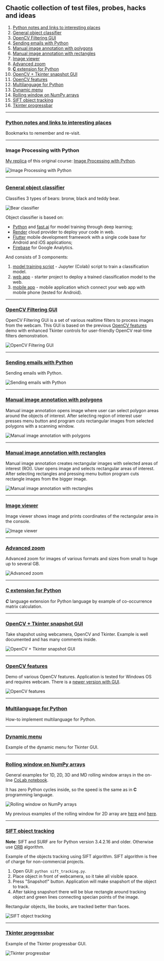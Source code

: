 ## Chaotic collection of test files, probes, hacks and ideas

<!--
![Under construction](data/2019.09.25-under-construction-icon.png)
**Under construction...**
-->

   01. [Python notes and links to interesting places](#python_notes)
   01. [General object classifier](#object_classifier)
   01. [OpenCV Filtering GUI](#opencv_filtering)
   01. [Sending emails with Python](#send_email)
   01. [Manual image annotation with polygons](#manual_annotation1)
   01. [Manual image annotation with rectangles](#manual_annotation2)
   01. [Image viewer](#image_viewer)
   01. [Advanced zoom](#zoom)
   01. [**C** extension for Python](#c_extension)
   01. [OpenCV + Tkinter snapshot GUI](#opencv_tkinter)
   01. [OpenCV features](#opencv_features)
   01. [Multilanguage for Python](#multilanguage)
   01. [Dynamic menu](#dynamic_menu)</li>
   01. [Rolling window on NumPy arrays](#rolling_window)
   01. [SIFT object tracking](#sift)
   01. [Tkinter progressbar](#progressbar)

<!--
![Under construction](data/2019.09.25-under-construction-icon.png)
-->
---
### <a name="python_notes" />[Python notes and links to interesting places](notes_and_links.md)
Bookmarks to remember and re-visit.

---
### <a name="image_processing" />Image Processing with Python
[My replica](https://colab.research.google.com/drive/1M6j5FyqwQtAe85RtbOXkqjQldY8eoT7a)
of this original course: [Image Processing with Python](https://datacarpentry.org/image-processing/).

![Image Processing with Python](data/2019.12.03_dice_contours.jpg)

---
### <a name="object_classifier" />[General object classifier](object_classifier)
Classifies 3 types of bears: bronw, black and teddy bear.

![Bear classifier](object_classifier/03_mobile_app/data/2019.10.04_bear_classifier-2.jpg)

Object classifier is based on:
   * [Python](https://www.python.org) and [fast.ai](https://www.fast.ai)
     for model training through deep learning;
   * [Render](https://render.com) cloud provider to deploy your code in web.
   * [Flutter](https://flutter.dev) mobile development framework with a single code base
     for Android and iOS applications;
   * [Firebase](https://firebase.google.com) for Google Analytics.

And consists of 3 components:
  01. [model training script](object_classifier/01_training_script) - 
      Jupyter (Colab) script to train a classification model.
  02. [web app](https://github.com/foobar167/web_api_for_render) -
      starter project to deploy a trained classification model to the web.
  03. [mobile app](object_classifier/03_mobile_app) -
      mobile application which connect your web app with mobile phone (tested for Android).

---
### <a name="opencv_filtering" />[OpenCV Filtering GUI](opencv_filtering)
OpenCV Filtering GUI is a set of various realtime filters
to process images from the webcam.
This GUI is based on the previous [OpenCV features](#opencv_features) demo with
enhanced Tkinter controls for user-friendly OpenCV real-time filters demonstration.

![OpenCV Filtering GUI](opencv_filtering/data/2019.09.29-opencv-filtering-gui.png)

---
### <a name="send_email" />[Sending emails with Python](send_email)
Sending emails with Python.

![Sending emails with Python](data/2019.12.27_gmail_python.jpg)

---
### <a name="manual_annotation1" />[Manual image annotation with polygons](manual_image_annotation1)
Manual image annotation opens image where user can select polygon areas
around the objects of interest. After selecting region of interest user
presses menu button and program cuts rectangular images from selected
polygons with a scanning window.

![Manual image annotation with polygons](
manual_image_annotation1/data/2019.01.03-manual-image-annotation-with-polygons.png)

---
### <a name="manual_annotation2" />[Manual image annotation with rectangles](manual_image_annotation2)
Manual image annotation creates rectangular images with selected
areas of interest (ROI). User opens image and selects rectangular
areas of interest. After selecting rectangles and pressing menu button
program cuts rectangle images from the bigger image.

![Manual image annotation with rectangles](
manual_image_annotation2/data/2019.01.03-manual-image-annotation-with-rectangles.png)

---
### <a name="image_viewer" />[Image viewer](image_viewer)
Image viewer shows image and prints coordinates of the rectangular area in the console.

![Image viewer](image_viewer/data/2019.01.03-image-viewer.png)

---
### <a name="zoom" />[Advanced zoom](zoom_advanced3.py)
Advanced zoom for images of various formats and sizes
from small to huge up to several GB.

![Advanced zoom](data/2019.01.03-advanced-zoom.png)

---
### <a name="c_extension" />[**C** extension for Python](co-occurrence_matrix/C_extension_for_Python)
_**C**_ language extension for Python language by example of
co-occurrence matrix calculation.

---
### <a name="opencv_tkinter" />[OpenCV + Tkinter snapshot GUI](opencv_tkinter.py)
Take shapshot using webcamera, OpenCV and Tkinter.
Example is well documented and has many comments inside.

![OpenCV + Tkinter snapshot GUI](data/2019.01.03-opencv-tkinter.png)

---
### <a name="opencv_features" />[OpenCV features](camera_features.py)
Demo of various OpenCV features.
Application is tested for Windows OS and requires webcam.
There is a [newer version with GUI](opencv_filtering).

![OpenCV features](data/2019.01.03-opencv-features.png)

---
### <a name="multilanguage" />[Multilanguage for Python](translation)
How-to implement multilanguage for Python.

---
### <a name="dynamic_menu" />[Dynamic menu](dynamic_menu.py)
Example of the dynamic menu for Tkinter GUI.

---
### <a name="rolling_window" />[Rolling window on NumPy arrays](simple_scripts/rolling_window_on_NumPy_arrays.ipynb)
General examples for 1D, 2D, 3D and MD rolling window arrays in the on-line
[CoLab notebook](https://colab.research.google.com/drive/1Zru_-zzbtylgitbwxbi0eDBNhwr8qYl6).

It has zero Python cycles inside, so the speed is the same as in **C** programming language.

![Rolling window on NumPy arrays](data/2020.02.24-rolling-window-3d.png)

My previous examples of the rolling window for 2D array are
[here](rolling_window_advanced.py) and [here](rolling_window.py).

---
### <a name="sift" />[SIFT object tracking](sift_tracking.py)
**Note**: SIFT and SURF are for Python version 3.4.2.16 and older. Otherwise use
[ORB](https://opencv-python-tutroals.readthedocs.io/en/latest/py_tutorials/py_feature2d/py_orb/py_orb.html) algorithm.

Example of the objects tracking using SIFT algorithm.
SIFT algorithm is free of charge for non-commercial projects.
  1. Open GUI: `python sift_tracking.py`.
  2. Place object in front of webcamera, so it take all visible space.
  3. Press "Snapshot!" button. Application will make snapshort of the object to track.
  4. After taking snapshort there will be blue rectangle around tracking object
and green lines connecting specian points of the image.

Rectangular objects, like books, are tracked better than faces.

![SIFT object tracking](data/2019.01.03-sift-tracking.png)

---
### <a name="progressbar" />[Tkinter progressbar](tkinter_progressbar.py)
Example of the Tkinter progressbar GUI.

![Tkinter progressbar](data/2019.01.03-tkinter-progressbar.png)
